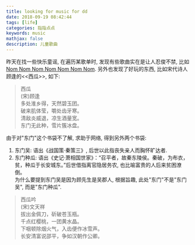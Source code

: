 ```yaml
---
title: looking for music for dd
date: 2018-09-19 08:42:44
tags: [life]
categories: 指指点点
keywords: music
mathjax: false
description: 儿童歌曲
---
```


昨天在找一些快乐童谣, 在遍历某歌单时, 发现有些歌曲实在是让人忍俊不禁, 
比如[Nom Nom Nom Nom Nom Nom Nom](https://music.163.com/#/song?id=21471226).
另外也发现了好玩的东西, 比如宋代诗人顾逢的<<西瓜>>, 如下:  

> 西瓜  
> (宋)顾逢  
> 多处淮乡得，天然碧玉团。  
> 破来肌体莹，嚼处齿牙寒。  
> 清敌炎威退，凉生酒量宽。  
> 东门无此种，雪片簇冰盘。  

由于对"东门"这个书袋不了解, 求助于网络, 得到另外两个书袋:   
1. 东门吴: 语出《战国策·秦策三》, 后世以此指丧失亲人而胸怀旷达者.   
2. 东门种瓜: 语出《史记·萧相国世家》：“召平者，故秦东陵侯。秦破，为布衣，贫，种瓜于长安城东。”后世借指离官隐居务农, 也比喻富贵的人后来贫困潦倒。  
为什么要提到东门吴是因为顾先生是吴郡人, 根据旨趣, 此处"东门"不是"东门吴", 而是"东门种瓜".  

> 西瓜吟  
> (宋)文天祥  
> 拔出金佩刀，斫破苍玉瓶。   
> 千点红樱桃，一团黄水晶。   
> 下咽顿除烟火气，入齿便作冰雪声。  
> 长安清富说邵平，争如汉朝作公卿。  